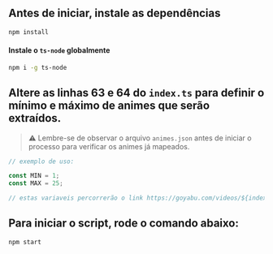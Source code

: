 ## Antes de iniciar, instale as dependências

```bash
npm install
```

#### Instale o `ts-node` globalmente

```bash
npm i -g ts-node
```
## Altere as linhas 63 e 64 do `index.ts` para definir o mínimo e máximo de animes que serão extraídos.

> ⚠️ Lembre-se de observar o arquivo `animes.json` antes de iniciar o processo para verificar os animes já mapeados.

```ts
// exemplo de uso:

const MIN = 1;
const MAX = 25;

// estas variaveis percorrerão o link https://goyabu.com/videos/${index}/ com o index de 1 a 25

```


## Para iniciar o script, rode o comando abaixo:

```bash
npm start
```